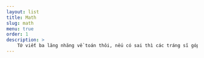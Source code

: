 ```yaml
---
layout: list
title: Math
slug: math
menu: true
order: 1
description: >
    Tớ viết ba lăng nhăng về toán thôi, nếu có sai thì các tráng sĩ góp ý nhé
---
```

